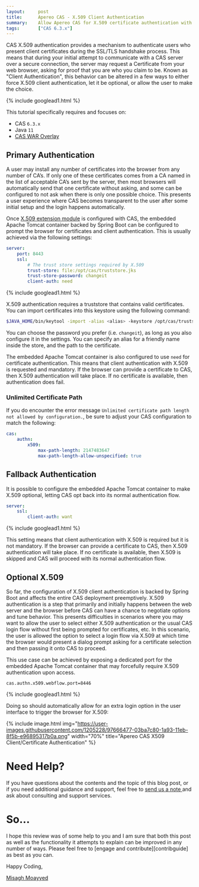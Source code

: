 ```yaml
---
layout:     post
title:      Apereo CAS - X.509 Client Authentication
summary:    Allow Apereo CAS for X.509 certificate authentication with Apache Tomcat, allowing the user to opt into a login flow backed by browser certificates.
tags:       ["CAS 6.3.x"]
---
```


CAS X.509 authentication provides a mechanism to authenticate users who present client certificates during the SSL/TLS handshake process. This means that during your initial attempt to communicate with a CAS server over a secure connection, the server may request a Certificate from your web browser, asking for proof that you are who you claim to be. Known as "Client Authentication", this behavior can be altered in a few ways to either force X.509 client authentication, let it be optional, or allow the user to make the choice.

{% include googlead1.html  %}

This tutorial specifically requires and focuses on:

- CAS `6.3.x`
- Java `11`
- [CAS WAR Overlay](https://github.com/apereo/cas-overlay-template)

## Primary Authentication

A user may install any number of certificates into the browser from any number of CA’s. If only one of these certificates comes from a CA named in the list of acceptable CA’s sent by the server, then most browsers will automatically send that one certificate without asking, and some can be configured to not ask when there is only one possible choice. This presents a user experience where CAS becomes transparent to the user after some initial setup and the login happens automatically. 

Once [X.509 extension module][x509] is configured with CAS, the embedded Apache Tomcat container backed by Spring Boot can be configured to prompt the browser for certificates and client authentication. This is usually achieved via the following settings:

```yml
server:
    port: 8443
    ssl:
        # The trust store settings required by X.509
        trust-store: file:/opt/cas/truststore.jks
        trust-store-password: changeit
        client-auth: need
```

{% include googlead1.html  %}

X.509 authentication requires a truststore that contains valid certificates. You can import certificates into this keystore using the following command:

```bash
$JAVA_HOME/bin/keytool -import -alias <alias> -keystore /opt/cas/truststore.jks -file <cert-file>
```

You can choose the password you prefer (i.e. `changeit`), as long as you also configure it in the settings. You can specify an alias for a friendly name inside the store, and the path to the certificate.

The embedded Apache Tomcat container is also configured to use `need` for certificate authentication. This means that client authentication with X.509 is requested and mandatory. If the browser can provide a certificate to CAS, then X.509 authentication will take place. If no certificate is available, then authentication does fail.

### Unlimited Certificate Path

If you do encounter the error message `Unlimited certificate path length not allowed by configuration.`, be sure to adjust your CAS configuration to match the following:

```yaml
cas:
    authn:
        x509:
            max-path-length: 2147483647
            max-path-length-allow-unspecified: true
```

## Fallback Authentication

It is possible to configure the embedded Apache Tomcat container to make X.509 optional, letting CAS opt back into its normal authentication flow.

```yml
server:
    ssl:
        client-auth: want
```

{% include googlead1.html  %}

This setting means that client authentication with X.509 is required but it is not mandatory. If the browser can provide a certificate to CAS, then X.509 authentication will take place. If no certificate is available, then X.509 is skipped and CAS will proceed with its normal authentication flow.

## Optional X.509

So far, the configuration of X.509 client authentication is backed by Spring Boot and affects the entire CAS deployment preemptively. X.509 authentication is a step that primarily and initially happens between the web server and the browser before CAS can have a chance to negotiate options and tune behavior. This presents difficulties in scenarios where you may want to allow the user to select either X.509 authentication or the usual CAS login flow without first being prompted for certificates, etc. In this scenario, the user is allowed the option to select a login flow via X.509 at which time the browser would present a dialog prompt asking for a certificate selection and then passing it onto CAS to proceed.

This use case can be achieved by exposing a dedicated port for the embedded Apache Tomcat container that may forcefully require X.509 authentication upon access. 

```properties
cas.authn.x509.webflow.port=8446
```

{% include googlead1.html  %}

Doing so should automatically allow for an extra login option in the user interface to trigger the browser for X.509:

{% include image.html img="https://user-images.githubusercontent.com/1205228/97666477-03ba7c80-1a93-11eb-8f5b-e96895317b0a.png"
width="70%" 
title="Apereo CAS X509 Client/Certificate Authentication" %}


# Need Help?

If you have questions about the contents and the topic of this blog post, or if you need additional guidance and support, feel free to [send us a note ](/#contact-section-header) and ask about consulting and support services.

# So...

I hope this review was of some help to you and I am sure that both this post as well as the functionality it attempts to explain can be improved in any number of ways. Please feel free to [engage and contribute][contribguide] as best as you can.

Happy Coding,

[Misagh Moayyed](https://fawnoos.com)

[x509]: https://apereo.github.io/cas/6.3.x/installation/X509-Authentication.html